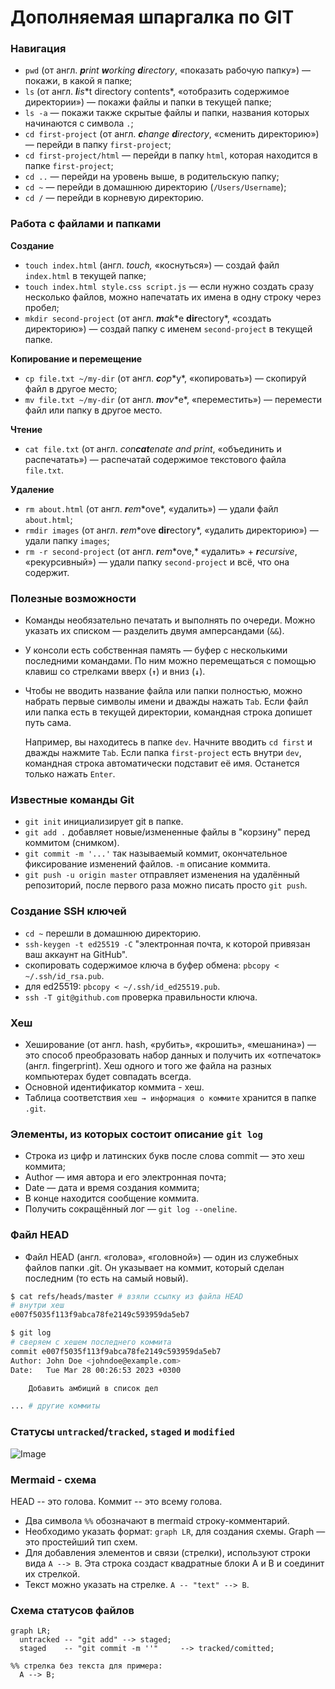 # Дополняемая шпаргалка по GIT
### Навигация

- `pwd` (от англ. ***p**rint **w**orking **d**irectory*, «показать рабочую папку») — покажи, в какой я папке;
- `ls` (от англ. ***l**i**s**t directory contents*, «отобразить содержимое директории») — покажи файлы и папки в текущей папке;
- `ls -a` — покажи также скрытые файлы и папки, названия которых начинаются с символа `.`;
- `cd first-project` (от англ. ***c**hange **d**irectory*, «сменить директорию») — перейди в папку `first-project`;
- `cd first-project/html` — перейди в папку `html`, которая находится в папке `first-project`;
- `cd ..` — перейди на уровень выше, в родительскую папку;
- `cd ~` — перейди в домашнюю директорию (`/Users/Username`);
- `cd /` — перейди в корневую директорию.

### Работа с файлами и папками

**Создание**

- `touch index.html` (англ. *touch,* «коснуться») — создай файл `index.html` в текущей папке;
- `touch index.html style.css script.js` — если нужно создать сразу несколько файлов, можно напечатать их имена в одну строку через пробел;
- `mkdir second-project` (от англ. ***m**a**k**e **dir**ectory*, «создать директорию») — создай папку с именем `second-project` в текущей папке.

**Копирование и перемещение**

- `cp file.txt ~/my-dir` (от англ. ***c**o**p**y*, «копировать») — скопируй файл в другое место;
- `mv file.txt ~/my-dir` (от англ. ***m**o**v**e*, «переместить») — перемести файл или папку в другое место.

**Чтение**

- `cat file.txt` (от англ. *con**cat**enate and print*, «объединить и распечатать») — распечатай содержимое текстового файла `file.txt`.

**Удаление**

- `rm about.html` (от англ. ***r**e**m**ove*, «удалить») — удали файл `about.html`;
- `rmdir images` (от англ. ***r**e**m**ove **dir**ectory*, «удалить директорию») — удали папку `images`;
- `rm -r second-project` (от англ. ***r**e**m**ove,* «удалить» + ***r**ecursive*, «рекурсивный») — удали папку `second-project` и всё, что она содержит.

### Полезные возможности

- Команды необязательно печатать и выполнять по очереди. Можно указать их списком — разделить двумя амперсандами (`&&`).
- У консоли есть собственная память — буфер с несколькими последними командами. По ним можно перемещаться с помощью клавиш со стрелками вверх (**`↑`**) и вниз (**`↓`**).
- Чтобы не вводить название файла или папки полностью, можно набрать первые символы имени и дважды нажать `Tab`. Если файл или папка есть в текущей директории, командная строка допишет путь сама.
    
    Например, вы находитесь в папке `dev`. Начните вводить `cd first` и дважды нажмите `Tab`. Если папка `first-project` есть внутри `dev`, командная строка автоматически подставит её имя. Останется только нажать `Enter`.
    
### Известные команды Git

- `git init` инициализирует git в папке.
- `git add .` добавляет новые/измененные файлы в "корзину" перед коммитом (снимком).
- `git commit -m '...'` так называемый коммит, окончательное фиксирование изменений файлов. `-m` описание коммита.
- `git push -u origin master` отправляет изменения на удалённый репозиторий, после первого раза можно писать просто `git push`.

### Создание SSH ключей
- `cd ~` перешли в домашнюю директорию.
- `ssh-keygen -t ed25519 -C` "электронная почта, к которой привязан ваш аккаунт на GitHub".
- скопировать содержимое ключа в буфер обмена:
`pbcopy < ~/.ssh/id_rsa.pub`.
- для ed25519:
`pbcopy < ~/.ssh/id_ed25519.pub`.
- `ssh -T git@github.com` проверка правильности ключа.

### Хеш
- Хеширование (от англ. hash, «рубить», «крошить», «мешанина») — это способ преобразовать набор данных и получить их «отпечаток» (англ. fingerprint).
    Хеш одного и того же файла на разных компьютерах будет совпадать всегда.
- Основной идентификатор коммита - хеш.
- Таблица соответствия `хеш → информация о коммите` хранится в папке `.git`.

### Элементы, из которых состоит описание `git log`
- Строка из цифр и латинских букв после слова commit — это хеш коммита;
- Author — имя автора и его электронная почта;
- Date — дата и время создания коммита;
- В конце находится сообщение коммита.
- Получить сокращённый лог — `git log --oneline`.

### Файл HEAD

- Файл HEAD (англ. «голова», «головной») — один из служебных файлов папки .git. Он указывает на коммит, который сделан последним (то есть на самый новый).

```bash
$ cat refs/heads/master # взяли ссылку из файла HEAD
# внутри хеш
e007f5035f113f9abca78fe2149c593959da5eb7

$ git log 
# сверяем с хешем последнего коммита
commit e007f5035f113f9abca78fe2149c593959da5eb7
Author: John Doe <johndoe@example.com>
Date:   Tue Mar 28 00:26:53 2023 +0300

    Добавить амбиций в список дел

... # другие коммиты
```

### Статусы `untracked`/`tracked`, `staged` и `modified`
![Image](https://github.com/Pe4EHKA/git-tips/assets/90619451/acd361a7-826e-4bf2-8893-2de5f0361c96)


### Mermaid - схема
HEAD -- это голова.
Коммит -- это всему голова.
- Два символа `%%` обозначают в mermaid строку-комментарий.
- Необходимо указать формат: `graph LR`, для создания схемы. Graph — это простейший тип схем.
- Для добавления элементов и связи (стрелки), используют строки вида `A --> B`. Эта строка создаст квадратные блоки A и B и соединит их стрелкой.
- Текст можно указать на стрелке. `A -- "text" --> B`.

### Схема статусов файлов

```mermaid
graph LR;
  untracked -- "git add" --> staged;
  staged    -- "git commit -m ''"     --> tracked/comitted;

%% стрелка без текста для примера: 
  A --> B;
```
